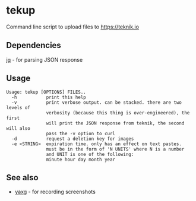 # tekup
Command line script to upload files to https://teknik.io

## Dependencies

[jq](https://github.com/stedolan/jq) - for parsing JSON response

## Usage

```
Usage: tekup [OPTIONS] FILES..
  -h           print this help
  -v           print verbose output. can be stacked. there are two levels of
               verbosity (because this thing is over-engineered), the first
               will print the JSON response from teknik, the second will also
               pass the -v option to curl
  -d           request a deletion key for images
  -e <STRING>  expiration time. only has an effect on text pastes.
               must be in the form of 'N UNITS' where N is a number
               and UNIT is one of the following:
               minute hour day month year
```

## See also

* [yaxg](https://github.com/DanielFGray/yaxg) - for recording screenshots
